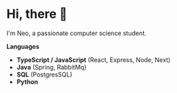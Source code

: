 # Hi, there 👋

I'm Neo, a passionate computer science student.


**Languages**
- **TypeScript / JavaScript**  (React, Express, Node, Next)
- **Java**  (Spring, RabbitMq)
- **SQL**  (PostgresSQL)
- **Python**

